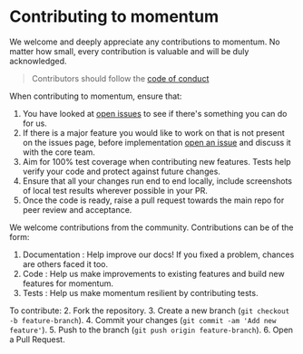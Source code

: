 # Contributing to momentum

We welcome and deeply appreciate any contributions to momentum. No matter how small, every contribution is valuable and will be duly acknowledged. 

>Contributors should follow the [code of conduct](/code_of_conduct.md)

When contributing to momentum, ensure that: 

1. You have looked at [open issues](https://github.com/getmomentum/momentum-core/issues) to see if there's something you can do for us.
2. If there is a major feature you would like to work on that is not present on the issues page, before implementation [open an issue](https://github.com/getmomentum/momentum-core/issues/new) and discuss it with the core team.
4. Aim for 100% test coverage when contributing new features. Tests help verify your code and protect against future changes.
5. Ensure that all your changes run end to end locally, include screenshots of local test results wherever possible in your PR. 
6. Once the code is ready, raise a pull request towards the main repo for peer review and acceptance.

We welcome contributions from the community. Contributions can be of the form: 
1. Documentation : Help improve our docs! If you fixed a problem, chances are others faced it too.
2. Code : Help us make improvements to existing features and build new features for momentum. 
3. Tests :  Help us make momentum resilient by contributing tests.

To contribute:
2. Fork the repository.
3. Create a new branch (`git checkout -b feature-branch`).
4. Commit your changes (`git commit -am 'Add new feature'`).
5. Push to the branch (`git push origin feature-branch`).
6. Open a Pull Request.


